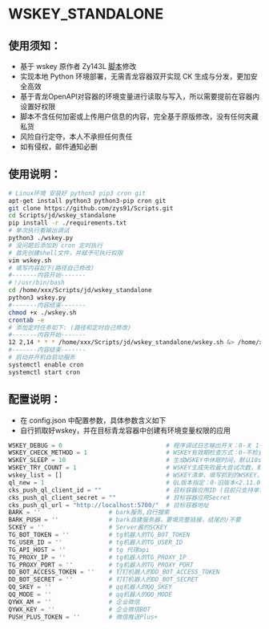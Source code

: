 # WSKEY_STANDALONE

## 使用须知：

- 基于 wskey 原作者 Zy143L [脚本](https://github.com/Zy143L/wskey)修改
- 实现本地 Python 环境部署，无需青龙容器双开实现 CK 生成与分发，更加安全高效
- 基于青龙OpenAPI对容器的环境变量进行读取与写入，所以需要提前在容器内设置好权限
- 脚本不含任何加密或上传用户信息的内容，完全基于原版修改，没有任何夹藏私货
- 风险自行定夺，本人不承担任何责任
- 如有侵权，邮件通知必删

## 使用说明：

```sh
# Linux环境 安装好 python3 pip3 cron git
apt-get install python3 python3-pip cron git
git clone https://github.com/zys91/Scripts.git
cd Scripts/jd/wskey_standalone
pip install -r ./requirements.txt
# 单次执行看输出调试
python3 ./wskey.py
# 没问题后添加到 cron 定时执行
# 首先创建shell文件，并赋予可执行权限
vim wskey.sh
# 填写内容如下(路径自己修改)
#-------内容开始-------
#！/usr/bin/bash
cd /home/xxx/Scripts/jd/wskey_standalone
python3 wskey.py
#-------内容结束-------
chmod +x ./wskey.sh
crontab -e
# 添加定时任务如下: (路径和定时自己修改)
#-------内容开始-------
12 2,14 * * * /home/xxx/Scripts/jd/wskey_standalone/wskey.sh &> /home/xxx/Scripts/jd/wskey_standalone/log.txt
#-------内容结束-------
# 启动并开机自启动服务
systemctl enable cron
systemctl start cron
```
## 配置说明：
- 在 config.json 中配置参数，具体参数含义如下
- 自行抓取好wskey，并在目标青龙容器中创建有环境变量权限的应用
```python
WSKEY_DEBUG = 0                             # 程序调试日志输出开关：0-关 1-开
WSKEY_CHECK_METHOD = 1                      # WSKEY有效期检查方式：0-不检查，强制更新 1-根据生成时间检查 2-JD接口查询有效性
WSKEY_SLEEP = 10                            # 生成WSKEY中休眠时间，默认10s
WSKEY_TRY_COUNT = 1                         # WSKEY生成失败最大尝试次数，默认1次
wskey_list = []                             # WSKEY清单，填写抓到的WSKEY，格式参考["pin=xxxx;wskey=xxxx;","pin=xxxx;wskey=xxxx;"]
ql_new = 1                                  # QL版本指定：0-旧版本<2.11.0 1-新版本>2.11.0
cks_push_ql_client_id = ""                  # 目标容器应用ID (目前只支持单容器，应用须有环境变量权限)
cks_push_ql_client_secret = ""              # 目标容器应用Secret
cks_push_ql_url = "http://localhost:5700/"  # 目标容器地址
BARK = ''                   # bark服务,自行搜索
BARK_PUSH = ''              # bark自建服务器，要填完整链接，结尾的/不要
SCKEY = ''                  # Server酱的SCKEY
TG_BOT_TOKEN = ''           # tg机器人的TG_BOT_TOKEN
TG_USER_ID = ''             # tg机器人的TG_USER_ID
TG_API_HOST = ''            # tg 代理api
TG_PROXY_IP = ''            # tg机器人的TG_PROXY_IP
TG_PROXY_PORT = ''          # tg机器人的TG_PROXY_PORT
DD_BOT_ACCESS_TOKEN = ''    # 钉钉机器人的DD_BOT_ACCESS_TOKEN
DD_BOT_SECRET = ''          # 钉钉机器人的DD_BOT_SECRET
QQ_SKEY = ''                # qq机器人的QQ_SKEY
QQ_MODE = ''                # qq机器人的QQ_MODE
QYWX_AM = ''                # 企业微信
QYWX_KEY = ''               # 企业微信BOT
PUSH_PLUS_TOKEN = ''        # 微信推送Plus+
```

